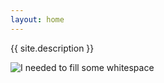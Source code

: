 ```yaml
---
layout: home
---
```


{{ site.description }}

![I needed to fill some whitespace](assets/images/mayonnaise_burning.png)
